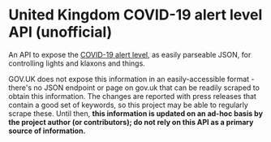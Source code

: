 # United Kingdom COVID-19 alert level API (unofficial)

An API to expose the [COVID-19 alert level][alert-level-doc], as easily parseable JSON, for controlling lights and
klaxons and things.

GOV.UK does not expose this information in an easily-accessible format - there's no JSON endpoint or page on gov.uk
that can be readily scraped to obtain this information. The changes are reported with press releases that contain a
good set of keywords, so this project may be able to regularly scrape these. Until then, **this information is updated
on an ad-hoc basis by the project author (or contributors); do not rely on this API as a primary source of
information.**

[alert-level-doc]: https://assets.publishing.service.gov.uk/government/uploads/system/uploads/attachment_data/file/884352/slides_-_11_05_2020.pdf

